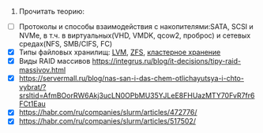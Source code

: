 1. Прочитать теорию:
- [ ] Протоколы и способы взаимодействия с накопителями:SATA, SCSI и NVMe, в т.ч. в виртуальных(VHD, VMDK, qcow2, проброс) и сетевых средах(NFS, SMB/CIFS, FC)
- [x] Типы файловых хранилищ: [LVM](https://habr.com/ru/articles/67283/), [ZFS](https://habr.com/ru/companies/vk/articles/770300/), [кластерное хранение ](https://trends.rbc.ru/trends/innovation/68698f859a7947d46719cc46)
- [x] Виды RAID массивов https://integrus.ru/blog/it-decisions/tipy-raid-massivov.html 
- [x] https://servermall.ru/blog/nas-san-i-das-chem-otlichayutsya-i-chto-vybrat/?srsltid=AfmBOorRW6Akj3ucLN0OPbMU35YJLeE8FHUazMTY70FvR7fr6FCt1Eau
- [x] https://habr.com/ru/companies/slurm/articles/472776/
- [x] https://habr.com/ru/companies/slurm/articles/517502/